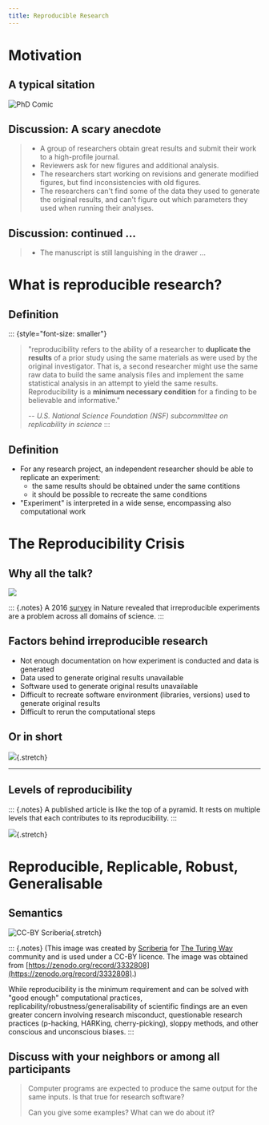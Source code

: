 ```yaml
---
title: Reproducible Research
---
```


# Motivation

## A typical sitation
![PhD Comic](./img/research_comic_phd.gif)

## Discussion: A scary anecdote
> - A group of researchers obtain great results and submit their work to a high-profile journal.
> - Reviewers ask for new figures and additional analysis.
> - The researchers start working on revisions and generate modified figures, but find inconsistencies with old figures.
> - The researchers can't find some of the data they used to generate the original results, and
>   can't figure out which parameters they used when running their analyses.

## Discussion: continued ...
> - The manuscript is still languishing in the drawer ...

# What is reproducible research?

## Definition
::: {style="font-size: smaller"}
> "reproducibility refers to the ability of a researcher to **duplicate the
> results** of a prior study using the same materials as were used by the
> original investigator. That is, a second researcher might use the same raw
> data to build the same analysis files and implement the same statistical
> analysis in an attempt to yield the same results. Reproducibility is a
> **minimum necessary condition** for a finding to be believable and informative."
>
> -- <cite> U.S. National Science Foundation (NSF) subcommittee on replicability in science</cite>
:::

## Definition
- For any research project, an independent researcher should be able to replicate an experiment:
  - the same results should be obtained under the same contitions
  - it should be possible to recreate the same conditions
- "Experiment" is interpreted in a wide sense, encompassing also computational work

# The Reproducibility Crisis

## Why all the talk?
![](./img/reproducibility_nature.jpg)

::: {.notes}
A 2016
[survey](http://www.nature.com/news/1-500-scientists-lift-the-lid-on-reproducibility-1.19970)
in Nature revealed that irreproducible experiments are a problem across all
domains of science.
:::

## Factors behind irreproducible research

- Not enough documentation on how experiment is conducted and data is generated
- Data used to generate original results unavailable
- Software used to generate original results unavailable
- Difficult to recreate software environment (libraries, versions) used to generate original results
- Difficult to rerun the computational steps

## Or in short
![](./img/Miracle.jpg){.stretch}

---

## Levels of reproducibility
::: {.notes}
A published article is like the top of a pyramid. It rests on multiple
levels that each contributes to its reproducibility.
:::

![](./img/repro-pyramid.png){.stretch}

# Reproducible, Replicable, Robust, Generalisable

## Semantics
![CC-BY Scriberia](./img/turing-way/39-reproducible-replicable-robust-generalisable.jpg){.stretch}

::: {.notes}
(This image was created by [Scriberia](http://www.scriberia.co.uk) for [The
Turing Way](https://the-turing-way.netlify.com) community and is used under a
CC-BY licence. The image was obtained from [https://zenodo.org/record/3332808](https://zenodo.org/record/3332808).)

While reproducibility is the minimum requirement and can be solved with "good enough" computational practices, replicability/robustness/generalisability of scientific findings are an even greater concern involving research misconduct, questionable research practices (p-hacking, HARKing, cherry-picking), sloppy methods, and other conscious and unconscious biases. 
:::

## Discuss with your neighbors or among all participants
> Computer programs are expected to produce the same
> output for the same inputs. Is
> that true for research software?
>
> Can you give some examples? What can we do about it?
